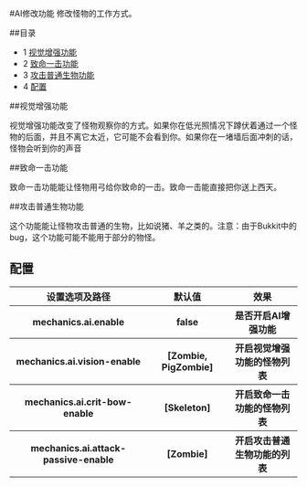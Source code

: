 #AI修改功能
修改怪物的工作方式。

##目录

  * 1 [视觉增强功能](#视觉增强功能)
  * 2 [致命一击功能](#致命一击功能)
  * 3 [攻击普通生物功能](#攻击普通生物功能)
  * 4 [配置](#配置)

##视觉增强功能

视觉增强功能改变了怪物观察你的方式。如果你在低光照情况下蹲伏着通过一个怪物的后面，并且不离它太近，它可能不会看到你。如果你在一堵墙后面冲刺的话，怪物会听到你的声音

##致命一击功能

 致命一击功能能让怪物用弓给你致命的一击。致命一击能直接把你送上西天。

##攻击普通生物功能

 这个功能能让怪物攻击普通的生物，比如说猪、羊之类的。注意：由于Bukkit中的bug，这个功能可能不能用于部分的物怪。

## 配置 

<table class="wiki-table">
<tr>
<th>设置选项及路径</th>
<th>默认值</th>
<th>效果</th>
</tr>
<tr>
<th>mechanics.ai.enable</th>
<th>false</th>
<th>是否开启AI增强功能</th>
</tr>
<tr>
<th>mechanics.ai.vision-enable</th>
<th>[Zombie, PigZombie]</th>
<th>开启视觉增强功能的怪物列表</th>
</tr>
<tr>
<th>mechanics.ai.crit-bow-enable</th>
<th>[Skeleton]</th>
<th>开启致命一击功能的怪物列表</th>
</tr>
<tr>
<th>mechanics.ai.attack-passive-enable</th>
<th>[Zombie]</th>
<th>开启攻击普通生物功能的列表</th>
</tr>
